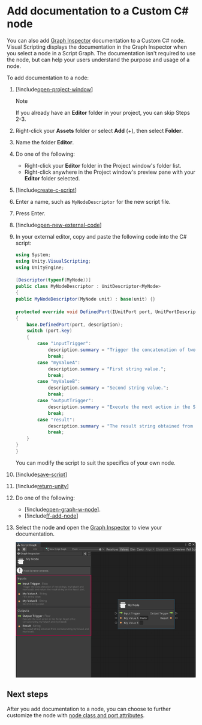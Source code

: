 # Add documentation to a Custom C# node

You can also add [Graph Inspector](vs-interface-overview.md#the-graph-inspector) documentation to a Custom C# node.
Visual Scripting displays the documentation in the Graph Inspector when you select a node in a Script Graph. The
documentation isn't required to use the node, but can help your users understand the purpose and usage of a node.

To add documentation to a node:

1. [!include[open-project-window](./snippets/vs-open-project-window.md)]

   > [!NOTE]
   > If you already have an **Editor** folder in your project, you can skip Steps 2-3.

2. Right-click your **Assets** folder or select **Add** (+), then select **Folder**.

1. Name the folder **Editor**.

3. Do one of the following:

    - Right-click your **Editor** folder in the Project window's folder list.
    - Right-click anywhere in the Project window's preview pane with your **Editor** folder selected.

4. [!include[create-c-script](./snippets/vs-create-c-script-project.md)]

5. Enter a name, such as `MyNodeDescriptor` for the new script file.

1. Press Enter.

6. [!include[open-new-external-code](./snippets/vs-open-new-external-code.md)]

7. In your external editor, copy and paste the following code into the C# script:

    ```C#
    using System;
    using Unity.VisualScripting;
    using UnityEngine;

    [Descriptor(typeof(MyNode))]
    public class MyNodeDescriptor : UnitDescriptor<MyNode>
    {
    public MyNodeDescriptor(MyNode unit) : base(unit) {}

    protected override void DefinedPort(IUnitPort port, UnitPortDescription description)
    {
        base.DefinedPort(port, description);
        switch (port.key)
        {
            case "inputTrigger":
                description.summary = "Trigger the concatenation of two strings, myValueA and myValueB, and return the result string on the Result port.";
                break;
            case "myValueA":
                description.summary = "First string value.";
                break;
            case "myValueB":
                description.summary = "Second string value.";
                break;
            case "outputTrigger":
                description.summary = "Execute the next action in the Script Graph after concatenating myValueA and myValueB.";
                break;
            case "result":
                description.summary = "The result string obtained from concatenating myValueA and myValueB.";
                break;
        }
    }
    }
    ```
   You can modify the script to suit the specifics of your own node.<br/>

8. [!include[save-script](./snippets/vs-save-script.md)]

1. [!include[return-unity](./snippets/vs-return-unity.md)]

9. Do one of the following:

    - [!include[open-graph-w-node](./snippets/custom-c-nodes/vs-open-graph-w-node.md)].
    - [!include[ff-add-node](./snippets/custom-c-nodes/vs-ff-add-node.md)]

10. Select the node and open the [Graph Inspector](vs-interface-overview.md#the-graph-inspector) to view your
    documentation.

    ![An image of the Graph window. The Graph Inspector is open on the left with the Custom C# node, My Node, selected. The Graph Inspector displays the documentation written for each port on the node, underneath the name and type for each port.](images/vs-my-node-custom-node-descriptions-inspector.png)

## Next steps

After you add documentation to a node, you can choose to further customize the node
with [node class and port attributes](vs-create-custom-node-attributes-reference.md).

